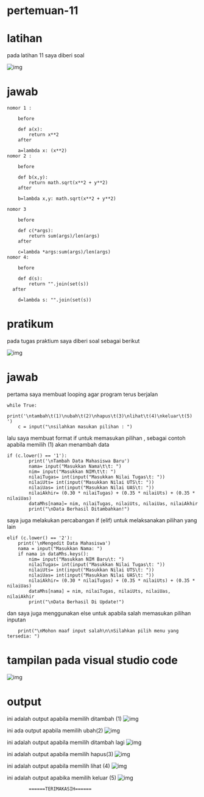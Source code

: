 # pertemuan-11

# latihan
pada latihan 11 saya diberi soal

![img](gambar/soal1.png)


# jawab

    nomor 1 :

        before

        def a(x):
            return x**2
        after

        a=lambda x: (x**2)
    nomor 2 :

        before

        def b(x,y):
            return math.sqrt(x**2 + y**2)
        after

        b=lambda x,y: math.sqrt(x**2 + y**2)

    nomor 3

        before

        def c(*args):
            return sum(args)/len(args)
        after

        c=lambda *args:sum(args)/len(args)
    nomor 4:

        before

        def d(s):
            return "".join(set(s)) 
      after

        d=lambda s: "".join(set(s))      

# pratikum

pada tugas praktium saya diberi soal sebagai berikut 

![img](gambar/soal2.png)


# jawab

pertama saya membuat looping agar program terus berjalan

    while True:
        print('\ntambah\t(1)\nubah\t(2)\nhapus\t(3)\nlihat\t(4)\nkeluar\t(5) ')                                                                                     
        c = input("\nsilahkan masukan pilihan : ")                              

 lalu saya membuat format if untuk memasukan pilihan , sebagai contoh apabila memilih (1) akan menambah data

    if (c.lower() == '1'):                                               
            print('\nTambah Data Mahasiswa Baru')
            nama= input("Masukkan Nama\t\t: ")                                        
            nim= input("Masukkan NIM\t\t: ")                                         
            nilaiTugas= int(input("Masukkan Nilai Tugas\t: "))                              
            nilaiUts= int(input("Masukkan Nilai UTS\t: "))                                   
            nilaiUas= int(input("Masukkan Nilai UAS\t: "))                                    
            nilaiAkhir= (0.30 * nilaiTugas) + (0.35 * nilaiUts) + (0.35 * nilaiUas)              
            dataMhs[nama]= nim, nilaiTugas, nilaiUts, nilaiUas, nilaiAkhir                         
            print("\nData Berhasil Ditambahkan!")       

 saya juga melakukan percabangan if (elif) untuk melaksanakan pilihan yang lain

    elif (c.lower() == '2'):                                                                    
        print('\nMengedit Data Mahasiswa')
        nama = input("Masukkan Nama: ")                                                         
        if nama in dataMhs.keys():                              
            nim= input("Masukkan NIM Baru\t: ")                              
            nilaiTugas= int(input("Masukkan Nilai Tugas\t: "))                           
            nilaiUts= int(input("Masukkan Nilai UTS\t: "))                           
            nilaiUas= int(input("Masukkan Nilai UAS\t: "))                           
            nilaiAkhir= (0.30 * nilaiTugas) + (0.35 * nilaiUts) + (0.35 * nilaiUas)          
            dataMhs[nama] = nim, nilaiTugas, nilaiUts, nilaiUas, nilaiAkhir                      
            print("\nData Berhasil Di Update!")

dan saya juga menggunakan else untuk apabila salah memasukan pilihan inputan

        print("\nMohon maaf input salah\n\nSilahkan pilih menu yang tersedia: ")                                                                                                            

# tampilan pada visual studio code

![img](gambar/vscode2.png)

# output

ini adalah output apabila memilih ditambah (1)
                ![img](gambar/tambah.png)

ini ada output apabila memilih ubah(2)
                ![img](gambar/u1.png)

ini adalah output apabila memilih ditambah lagi
                ![img](tambah1.png)

ini adalah output apabila memilih hapus(3) 
                ![img](gambar/hapus.png)

ini adalah output apabila memilih lihat (4) 
                ![img](gambar/lihat.png)

ini adalah output apabika memilih keluar (5)
                ![img](gambar/ss1.png)

            ======TERIMAKASIH======
